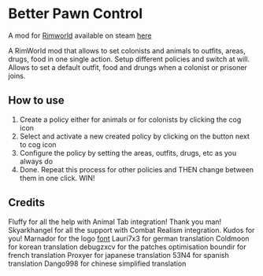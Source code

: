 ﻿# Better Pawn Control 

A mod for [Rimworld](https://rimworldgame.com/) available on steam [here](http://steamcommunity.com/sharedfiles/filedetails/?id=775061248)

A RimWorld mod that allows to set colonists and animals to outfits, areas, drugs, food in one single action. Setup different policies and switch at will. 
Allows to set a default outfit, food and drungs when a colonist or prisoner joins.

## How to use
1. Create a policy either for animals or for colonists by clicking the cog icon
2. Select and activate a new created policy by clicking on the button next to cog icon
3. Configure the policy by setting the areas, outfits, drugs, etc as you always do
4. Done.
Repeat this process for other policies and THEN change between them in one click. WIN!


## Credits
Fluffy for all the help with Animal Tab integration! Thank you man!
Skyarkhangel for all the support with Combat Realism integration. Kudos for you!
Marnador for the logo [font](https://ludeon.com/forums/index.php?topic=11022.0)
Lauri7x3 for german translation
Coldmoon for korean translation
debugzxcv for the patches optimisation
boundir for french translation
Proxyer for japanese translation
53N4 for spanish translation
Dango998 for chinese simplified translation